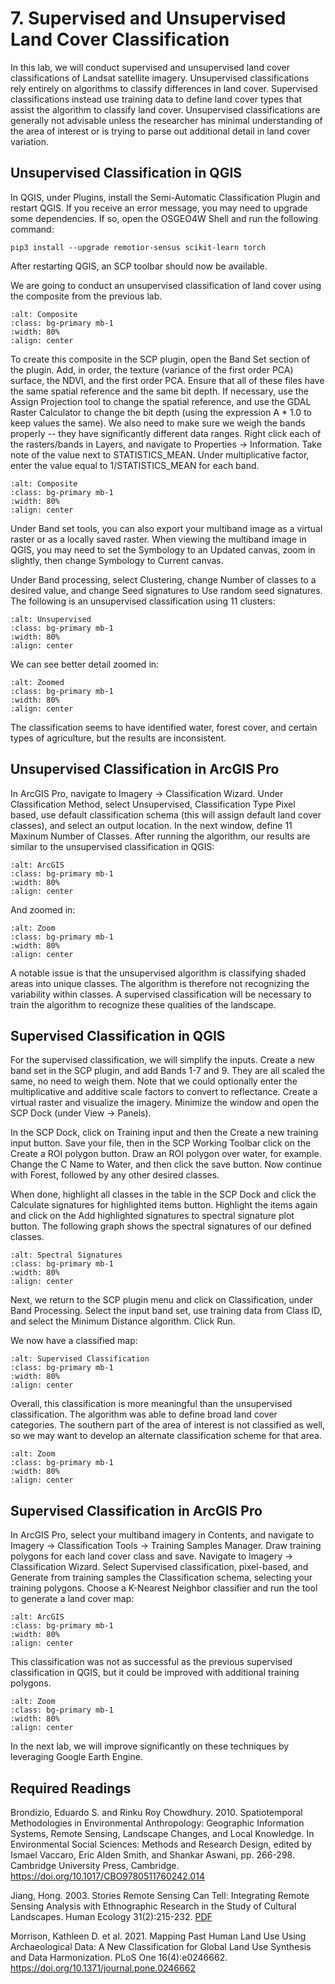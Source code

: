 # 7. Supervised and Unsupervised Land Cover Classification

In this lab, we will conduct supervised and unsupervised land cover classifications of Landsat satellite imagery. Unsupervised classifications rely entirely on algorithms to classify differences in land cover. Supervised classifications instead use training data to define land cover types that assist the algorithm to classify land cover. Unsupervised classifications are generally not advisable unless the researcher has minimal understanding of the area of interest or is trying to parse out additional detail in land cover variation.

## Unsupervised Classification in QGIS

In QGIS, under Plugins, install the Semi-Automatic Classification Plugin and restart QGIS. If you receive an error message, you may need to upgrade some dependencies. If so, open the OSGEO4W Shell and run the following command:

```
pip3 install --upgrade remotior-sensus scikit-learn torch
```

After restarting QGIS, an SCP toolbar should now be available.

We are going to conduct an unsupervised classification of land cover using the composite from the previous lab.

```{image} /images/composite.png
:alt: Composite
:class: bg-primary mb-1
:width: 80%
:align: center
```

To create this composite in the SCP plugin, open the Band Set section of the plugin. Add, in order, the texture (variance of the first order PCA) surface, the NDVI, and the first order PCA. Ensure that all of these files have the same spatial reference and the same bit depth. If necessary, use the Assign Projection tool to change the spatial reference, and use the GDAL Raster Calculator to change the bit depth (using the expression A * 1.0 to keep values the same). We also need to make sure we weigh the bands properly -- they have significantly different data ranges. Right click each of the rasters/bands in Layers, and navigate to Properties -> Information. Take note of the value next to STATISTICS_MEAN. Under multiplicative factor, enter the value equal to 1/STATISTICS_MEAN for each band.

```{image} /images/bandset.jpg
:alt: Composite
:class: bg-primary mb-1
:width: 80%
:align: center
```

Under Band set tools, you can also export your multiband image as a virtual raster or as a locally saved raster. When viewing the multiband image in QGIS, you may need to set the Symbology to an Updated canvas, zoom in slightly, then change Symbology to Current canvas.

Under Band processing, select Clustering, change Number of classes to a desired value, and change Seed signatures to Use random seed signatures. The following is an unsupervised classification using 11 clusters:

```{image} /images/unsupervised.jpg
:alt: Unsupervised
:class: bg-primary mb-1
:width: 80%
:align: center
```

We can see better detail zoomed in:

```{image} /images/unsupzoom.jpg
:alt: Zoomed
:class: bg-primary mb-1
:width: 80%
:align: center
```

The classification seems to have identified water, forest cover, and certain types of agriculture, but the results are inconsistent.

## Unsupervised Classification in ArcGIS Pro

In ArcGIS Pro, navigate to Imagery -> Classification Wizard. Under Classification Method, select Unsupervised, Classification Type Pixel based, use default classification schema (this will assign default land cover classes), and select an output location. In the next window, define 11 Maxinum Number of Classes. After running the algorithm, our results are similar to the unsupervised classification in QGIS:

```{image} /images/arcgisuns.jpg
:alt: ArcGIS
:class: bg-primary mb-1
:width: 80%
:align: center
```

And zoomed in:

```{image} /images/arcgiszoom.jpg
:alt: Zoom
:class: bg-primary mb-1
:width: 80%
:align: center
```

A notable issue is that the unsupervised algorithm is classifying shaded areas into unique classes. The algorithm is therefore not recognizing the variability within classes. A supervised classification will be necessary to train the algorithm to recognize these qualities of the landscape.

## Supervised Classification in QGIS

For the supervised classification, we will simplify the inputs. Create a new band set in the SCP plugin, and add Bands 1-7 and 9. They are all scaled the same, no need to weigh them. Note that we could optionally enter the multiplicative and additive scale factors to convert to reflectance. Create a virtual raster and visualize the imagery. Minimize the window and open the SCP Dock (under View -> Panels).

In the SCP Dock, click on Training input and then the Create a new training input button. Save your file, then in the SCP Working Toolbar click on the Create a ROI polygon button. Draw an ROI polygon over water, for example. Change the C Name to Water, and then click the save button. Now continue with Forest, followed by any other desired classes.

When done, highlight all classes in the table in the SCP Dock and click the Calculate signatures for highlighted items button. Highlight the items again and click on the Add highlighted signatures to spectral signature plot button. The following graph shows the spectral signatures of our defined classes.

```{image} /images/specsignature.jpg
:alt: Spectral Signatures
:class: bg-primary mb-1
:width: 80%
:align: center
```

Next, we return to the SCP plugin menu and click on Classification, under Band Processing. Select the input band set, use training data from Class ID, and select the Minimum Distance algorithm. Click Run.

We now have a classified map:

```{image} /images/supclass.jpg
:alt: Supervised Classification
:class: bg-primary mb-1
:width: 80%
:align: center
```

Overall, this classification is more meaningful than the unsupervised classification. The algorithm was able to define broad land cover categories. The southern part of the area of interest is not classified as well, so we may want to develop an alternate classification scheme for that area.

```{image} /images/supzoom.jpg
:alt: Zoom
:class: bg-primary mb-1
:width: 80%
:align: center
```

## Supervised Classification in ArcGIS Pro

In ArcGIS Pro, select your multiband imagery in Contents, and navigate to Imagery -> Classification Tools -> Training Samples Manager. Draw training polygons for each land cover class and save. Navigate to Imagery -> Classification Wizard. Select Supervised classification, pixel-based, and Generate from training samples the Classification schema, selecting your training polygons. Choose a K-Nearest Neighbor classifier and run the tool to generate a land cover map:

```{image} /images/arcgissup.jpg
:alt: ArcGIS
:class: bg-primary mb-1
:width: 80%
:align: center
```

This classification was not as successful as the previous supervised classification in QGIS, but it could be improved with additional training polygons.

```{image} /images/arcsupzoom.jpg
:alt: Zoom
:class: bg-primary mb-1
:width: 80%
:align: center
```

In the next lab, we will improve significantly on these techniques by leveraging Google Earth Engine.

## Required Readings

Brondízio, Eduardo S. and Rinku Roy Chowdhury. 2010. Spatiotemporal Methodologies in Environmental Anthropology: Geographic Information Systems, Remote Sensing, Landscape Changes, and Local Knowledge.
In Environmental Social Sciences: Methods and Research Design, edited by Ismael Vaccaro, Eric Alden Smith,
and Shankar Aswani, pp. 266-298. Cambridge University Press, Cambridge.
<https://doi.org/10.1017/CBO9780511760242.014>

Jiang, Hong. 2003. Stories Remote Sensing Can Tell: Integrating Remote Sensing Analysis with Ethnographic
Research in the Study of Cultural Landscapes. Human Ecology 31(2):215-232.
[PDF](https://www.academia.edu/76251287/Stories_Remote_Sensing_Images_Can_Tell_Integrating_Remote_Sensing_Analysis_with_Ethnographic_Research_in_the_Study_of_Cultural_Landscapes?uc-g-sw=76868782)

Morrison, Kathleen D. et al. 2021. Mapping Past Human Land Use Using Archaeological Data: A New Classification for Global Land Use Synthesis and Data Harmonization. PLoS One 16(4):e0246662.
<https://doi.org/10.1371/journal.pone.0246662>